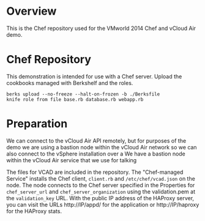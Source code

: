 Overview
========

This is the Chef repository used for the VMworld 2014 Chef and vCloud Air demo.

Chef Repository
===============
This demonstration is intended for use with a Chef server. Upload the cookbooks managed with Berkshelf and the roles.

    berks upload --no-freeze --halt-on-frozen -b ./Berksfile
    knife role from file base.rb database.rb webapp.rb

Preparation
===========
We can connect to the vCloud Air API remotely, but for purposes of the demo we are using a bastion node within the vCloud Air network so we can also connect to the vSphere installation over a
We have a bastion node within the vCloud Air service that we use for talking


The files for VCAD are included in the repository. The "Chef-managed Service" installs the Chef client, `client.rb` and `/etc/chef/vcad.json` on the node. The node connects to the Chef server specified in the Properties for `chef_server_url` and `chef_server_organization` using the validation.pem at the `validation_key` URL. With the public IP address of the HAProxy server, you can visit the URLs http://IP/appd/ for the application or http://IP/haproxy for the HAProxy stats.
